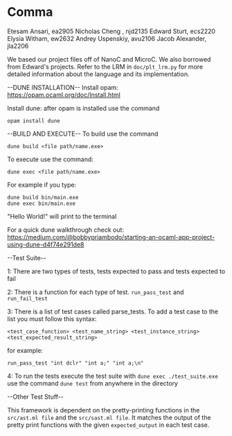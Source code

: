 # Comma
Etesam Ansari, ea2905
Nicholas Cheng , njd2135
Edward Sturt, ecs2220
Elysia Witham, ew2632
Andrey Uspenskiy, avu2106
Jacob Alexander, jla2206

We based our project files off of NanoC and MicroC. We also borrowed from Edward's projects. Refer to the LRM in ```doc/plt_lrm.py``` for more detailed information about the language and its implementation.

--DUNE INSTALLATION--
Install opam: https://opam.ocaml.org/doc/Install.html

Install dune: after opam is installed use the command 

``` console
opam install dune
```

--BUILD AND EXECUTE--
To build use the command 

```console
dune build <file path/name.exe>
```

To execute use the command: 
```console
dune exec <file path/name.exe>
```

For example if you type:
```console
dune build bin/main.exe
dune exec bin/main.exe
```

"Hello World!" will print to the terminal

For a quick dune walkthrough check out:
https://medium.com/@bobbypriambodo/starting-an-ocaml-app-project-using-dune-d4f74e291de8

--Test Suite--

1: There are two types of tests, tests expected to pass and tests expected to fail

2: There is a function for each type of test. ```run_pass_test``` and ```run_fail_test```

3: There is a list of test cases called parse_tests. To add a test case to the list you must follow this syntax:

```<test_case_function> <test_name_string> <test_instance_string> <test_expected_result_string>```

for example: 
``` console
run_pass_test "int dclr" "int a;" "int a;\n"
```

4: To run the tests execute the test suite with ```dune exec ./test_suite.exe``` use the command ```dune test``` from anywhere in the directory

--Other Test Stuff--

This framework is dependent on the pretty-printing functions in the ```src/ast.ml file``` and the ```src/sast.ml file```. It matches the output of the pretty print functions with the given ```expected_output``` in each test case.
